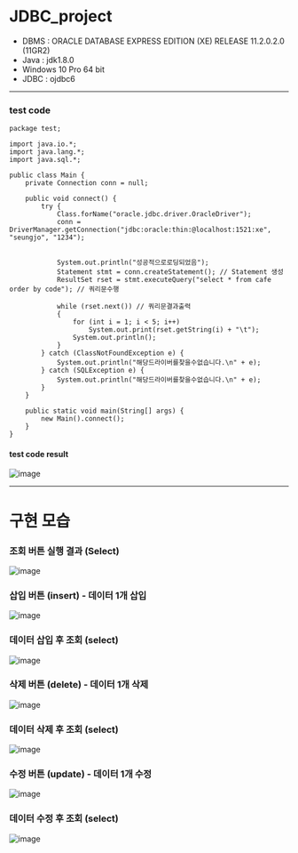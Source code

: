 # JDBC_project

- DBMS : ORACLE DATABASE EXPRESS EDITION (XE) RELEASE 11.2.0.2.0 (11GR2)
- Java : jdk1.8.0
- Windows 10 Pro 64 bit
- JDBC : ojdbc6

---
### test code
```
package test;

import java.io.*;
import java.lang.*;
import java.sql.*;

public class Main {
	private Connection conn = null;

	public void connect() {
		try {
			Class.forName("oracle.jdbc.driver.OracleDriver");
			conn = DriverManager.getConnection("jdbc:oracle:thin:@localhost:1521:xe", "seungjo", "1234");
																
																
			System.out.println("성공적으로로딩되었음");
			Statement stmt = conn.createStatement(); // Statement 생성
			ResultSet rset = stmt.executeQuery("select * from cafe order by code"); // 쿼리문수행
																
			while (rset.next()) // 쿼리문결과출력
			{
				for (int i = 1; i < 5; i++)
					System.out.print(rset.getString(i) + "\t");
				System.out.println();
			}
		} catch (ClassNotFoundException e) {
			System.out.println("해당드라이버를찾을수없습니다.\n" + e);
		} catch (SQLException e) {
			System.out.println("해당드라이버를찾을수없습니다.\n" + e);
		}
	}

	public static void main(String[] args) {
		new Main().connect();
	}
}
```
#### test code result
![image](https://user-images.githubusercontent.com/84575041/211155648-10e45c3e-2f7d-4d1c-9dc3-2e7df5a80821.png)

---

# 구현 모습
### 조회 버튼 실행 결과 (Select)
![image](https://user-images.githubusercontent.com/84575041/211155783-8f5496f8-bbb4-4487-9d29-87e8c1141ddb.png)


### 삽입 버튼 (insert) - 데이터 1개 삽입
![image](https://user-images.githubusercontent.com/84575041/211155799-7d9c9203-d656-4a10-884e-d765cda630fa.png)

### 데이터 삽입 후 조회 (select)
![image](https://user-images.githubusercontent.com/84575041/211155795-fc93a838-c5ac-41f3-9e59-6b18f5298f8e.png)

### 삭제 버튼 (delete) - 데이터 1개 삭제
![image](https://user-images.githubusercontent.com/84575041/211155805-1a30a88f-2636-4675-b6c5-dcbc63b6917e.png)

### 데이터 삭제 후 조회 (select)
![image](https://user-images.githubusercontent.com/84575041/211155810-f2fe7ed6-765a-437c-b62d-57a2d83aebe1.png)

### 수정 버튼 (update) - 데이터 1개 수정
![image](https://user-images.githubusercontent.com/84575041/211155814-58a01587-54f6-41fd-bc7f-5635a67969a1.png)

### 데이터 수정 후 조회 (select)
![image](https://user-images.githubusercontent.com/84575041/211155817-6fe97b67-aabd-4db6-80d4-98973a9cee27.png)

